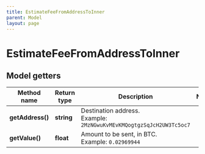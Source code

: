 ```yaml
---
title: EstimateFeeFromAddressToInner
parent: Model
layout: page
---
```


# EstimateFeeFromAddressToInner

## Model getters

Method name | Return type | Description | Notes
------------ | ------------- | ------------- | -------------
**getAddress()** | **string** | Destination address. <br>Example: `2MzNGwuKvMEvKMQogtgzSqJcH2UW3Tc5oc7` |
**getValue()** | **float** | Amount to be sent, in BTC. <br>Example: `0.02969944` |


